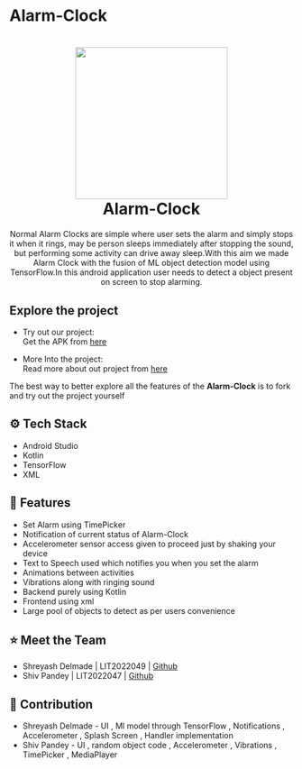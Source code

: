 # Alarm-Clock

<h1 align="center">
  <img width="270" height="270" src="https://github.com/shreyashdelmade0744/Alarm-Clock/assets/123640559/900110a8-fbca-468e-a12b-652fdb6fe309"><br>
  Alarm-Clock
</h1>


<p align="center">Normal Alarm Clocks are simple where user sets the alarm and simply stops it when it rings, may be person sleeps immediately after stopping the sound, but performing some activity can drive away sleep.With this aim we made Alarm Clock with the fusion of ML object detection model using TensorFlow.In this android application user needs to detect a object present on screen to stop alarming. </p>


## Explore the project

- Try out our project: \
   Get the APK from [here](https://drive.google.com/file/d/1howW1VQ2dLWMeMKrYTseCrsL4GjBd3Bt/view?usp=sharing)

- More Into the project: \
   Read more about out project from [here](https://docs.google.com/document/d/1CYb9gdIdOxOsKH-8sJVJGZeicx_KZf3BQClVt6UbLok/edit?usp=sharing)

The best way to better explore all the features of the **Alarm-Clock** is to fork and try out the project yourself

## ⚙️ Tech Stack
- Android Studio
- Kotlin
- TensorFlow 
- XML


## 🚚 Features
- Set Alarm using TimePicker
- Notification of current status of Alarm-Clock
- Accelerometer sensor access given to proceed just by shaking your device
- Text to Speech used which notifies you when you set the alarm
- Animations between activities
- Vibrations along with ringing sound
- Backend purely using Kotlin
- Frontend using xml
- Large pool of objects to detect as per users convenience
  


## ⭐️ Meet the Team
- Shreyash Delmade | LIT2022049 | [Github](https://github.com/shreyashdelmade0744)
- Shiv Pandey | LIT2022047 | [Github](https://github.com/shiv35)

## 🎊 Contribution
- Shreyash Delmade - UI , Ml model through TensorFlow , Notifications , Accelerometer , Splash Screen , Handler implementation
- Shiv Pandey - UI , random object code , Accelerometer , Vibrations , TimePicker , MediaPlayer
